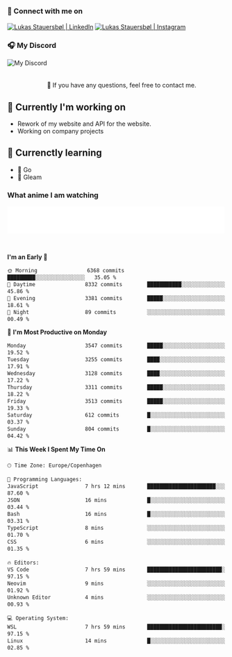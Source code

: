 ### 🔗 Connect with me on
<a href="https://www.instagram.com/lukas_stauersbol" target="_blank"><img align="center" src="https://raw.githubusercontent.com/stauersbol/stauersbol/main/images/instagram.svg" alt="Lukas Stauersbøl | LinkedIn" width="30px"/></a>
<a href="https://www.linkedin.com/in/lukas-stauersbol/" target="_blank"><img align="center" src="https://raw.githubusercontent.com/stauersbol/stauersbol/main/images/linkedin.svg" alt="Lukas Stauersbøl | Instagram" width="30px"/></a>

<p align="center">
 <h3>🎧 My Discord</h3>
 <img align="left" height="55px" src="https://discord.c99.nl/widget/theme-2/147806323323568128.png" alt="My Discord" />
</p>

<br/>
<br/>
<br/>
💬 If you have any questions, feel free to contact me.

## 🔭 Currently I'm working on
- Rework of my website and API for the website.
- Working on company projects
 
## 🌱 Currenctly learning
- 💙 Go
- 💜 Gleam

### What anime I am watching
<a href="https://anilist.co/user/slashiy/" align="center"><img align="center" width="500px" src="metrics.plugin.personal.anilist.svg" /></a>

<br/>

<!--START_SECTION:waka-->
**I'm an Early 🐤** 

```text
🌞 Morning                6368 commits        █████████░░░░░░░░░░░░░░░░   35.05 % 
🌆 Daytime                8332 commits        ███████████░░░░░░░░░░░░░░   45.86 % 
🌃 Evening                3381 commits        █████░░░░░░░░░░░░░░░░░░░░   18.61 % 
🌙 Night                  89 commits          ░░░░░░░░░░░░░░░░░░░░░░░░░   00.49 % 
```
📅 **I'm Most Productive on Monday** 

```text
Monday                   3547 commits        █████░░░░░░░░░░░░░░░░░░░░   19.52 % 
Tuesday                  3255 commits        ████░░░░░░░░░░░░░░░░░░░░░   17.91 % 
Wednesday                3128 commits        ████░░░░░░░░░░░░░░░░░░░░░   17.22 % 
Thursday                 3311 commits        █████░░░░░░░░░░░░░░░░░░░░   18.22 % 
Friday                   3513 commits        █████░░░░░░░░░░░░░░░░░░░░   19.33 % 
Saturday                 612 commits         █░░░░░░░░░░░░░░░░░░░░░░░░   03.37 % 
Sunday                   804 commits         █░░░░░░░░░░░░░░░░░░░░░░░░   04.42 % 
```


📊 **This Week I Spent My Time On** 

```text
🕑︎ Time Zone: Europe/Copenhagen

💬 Programming Languages: 
JavaScript               7 hrs 12 mins       ██████████████████████░░░   87.60 % 
JSON                     16 mins             █░░░░░░░░░░░░░░░░░░░░░░░░   03.44 % 
Bash                     16 mins             █░░░░░░░░░░░░░░░░░░░░░░░░   03.31 % 
TypeScript               8 mins              ░░░░░░░░░░░░░░░░░░░░░░░░░   01.70 % 
CSS                      6 mins              ░░░░░░░░░░░░░░░░░░░░░░░░░   01.35 % 

🔥 Editors: 
VS Code                  7 hrs 59 mins       ████████████████████████░   97.15 % 
Neovim                   9 mins              ░░░░░░░░░░░░░░░░░░░░░░░░░   01.92 % 
Unknown Editor           4 mins              ░░░░░░░░░░░░░░░░░░░░░░░░░   00.93 % 

💻 Operating System: 
WSL                      7 hrs 59 mins       ████████████████████████░   97.15 % 
Linux                    14 mins             █░░░░░░░░░░░░░░░░░░░░░░░░   02.85 % 
```


<!--END_SECTION:waka-->
